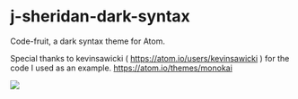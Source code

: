 # j-sheridan-dark-syntax

Code-fruit, a dark syntax theme for Atom.

Special thanks to kevinsawicki ( https://atom.io/users/kevinsawicki ) for the code I used as an example.
https://atom.io/themes/monokai



![](https://cloud.githubusercontent.com/assets/8138168/7509469/e202ce7c-f445-11e4-8ebf-a68fe5570261.png)
